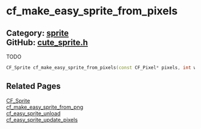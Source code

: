 [](../header.md ':include')

# cf_make_easy_sprite_from_pixels

Category: [sprite](/api_reference?id=sprite)  
GitHub: [cute_sprite.h](https://github.com/RandyGaul/cute_framework/blob/master/include/cute_sprite.h)  
---

TODO

```cpp
CF_Sprite cf_make_easy_sprite_from_pixels(const CF_Pixel* pixels, int w, int h);
```

## Related Pages

[CF_Sprite](/sprite/cf_sprite.md)  
[cf_make_easy_sprite_from_png](/sprite/cf_make_easy_sprite_from_png.md)  
[cf_easy_sprite_unload](/sprite/cf_easy_sprite_unload.md)  
[cf_easy_sprite_update_pixels](/sprite/cf_easy_sprite_update_pixels.md)  
